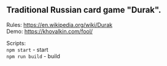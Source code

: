 ## Traditional Russian card game "Durak".
Rules: https://en.wikipedia.org/wiki/Durak </br>
Demo: https://khovalkin.com/fool/

Scripts: </br>
`npm start` - start </br>
`npm run build` - build

